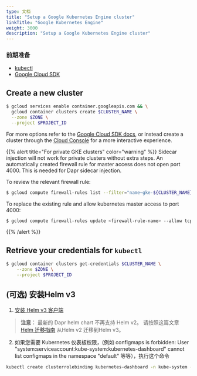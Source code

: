 ```yaml
---
type: 文档
title: "Setup a Google Kubernetes Engine cluster"
linkTitle: "Google Kubernetes Engine"
weight: 3000
description: "Setup a Google Kubernetes Engine cluster"
---
```


### 前期准备

- [kubectl](https://kubernetes.io/docs/tasks/tools/install-kubectl/)
- [Google Cloud SDK](https://cloud.google.com/sdk)

## Create a new cluster
```bash
$ gcloud services enable container.googleapis.com && \
  gcloud container clusters create $CLUSTER_NAME \
  --zone $ZONE \
  --project $PROJECT_ID
```
For more options refer to the [Google Cloud SDK docs](https://cloud.google.com/sdk/gcloud/reference/container/clusters/create), or instead create a cluster through the [Cloud Console](https://console.cloud.google.com/kubernetes) for a more interactive experience.

{{% alert title="For private GKE clusters" color="warning" %}}
Sidecar injection will not work for private clusters without extra steps. An automatically created firewall rule for master access does not open port 4000. This is needed for Dapr sidecar injection.

To review the relevant firewall rule:
```bash
$ gcloud compute firewall-rules list --filter="name~gke-${CLUSTER_NAME}-[0-9a-z]*-master"
```

To replace the existing rule and allow kubernetes master access to port 4000:
```bash
$ gcloud compute firewall-rules update <firewall-rule-name> --allow tcp:10250,tcp:443,tcp:4000
```
{{% /alert %}}

## Retrieve your credentials for `kubectl`

```bash
$ gcloud container clusters get-credentials $CLUSTER_NAME \
    --zone $ZONE \
    --project $PROJECT_ID
```

## (可选) 安装Helm v3

1. [安装 Helm v3 客户端](https://helm.sh/docs/intro/install/)

> **注意：** 最新的 Dapr helm chart 不再支持 Helm v2。 请按照这篇文章 [Helm 迁移指南](https://helm.sh/blog/migrate-from-helm-v2-to-helm-v3/) 从Helm v2 迁移到Helm v3。

2. 如果您需要 Kubernetes 仪表板权限，(例如 configmaps is forbidden: User "system:serviceaccount:kube-system:kubernetes-dashboard" cannot list configmaps in the namespace "default" 等等），执行这个命令

```bash
kubectl create clusterrolebinding kubernetes-dashboard -n kube-system --clusterrole=cluster-admin --serviceaccount=kube-system:kubernetes-dashboard
```
